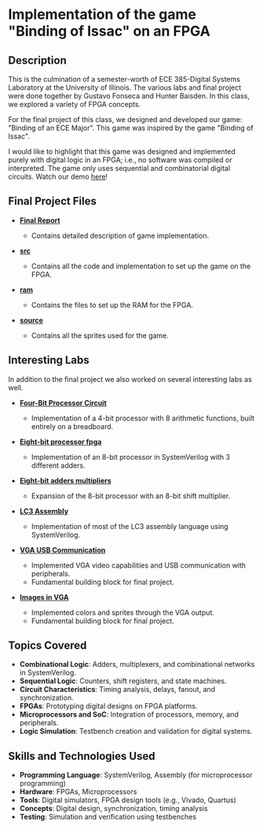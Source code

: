 # Implementation of the game "Binding of Issac" on an FPGA

## Description
This is the culmination of a semester-worth of ECE 385-Digital Systems Laboratory at the University of Illinois. The various labs and final project were done together by Gustavo Fonseca and Hunter Baisden. In this class, we explored a variety of FPGA concepts. 

For the final project of this class, we designed and developed our game: "Binding of an ECE Major". This game was inspired by the game "Binding of Issac".

I would like to highlight that this game was designed and implemented purely with digital logic in an FPGA; i.e., no software was compiled or interpreted. The game only uses sequential and combinatorial digital circuits. Watch our demo [here](https://youtu.be/i_g9_j7QDNE)!

## Final Project Files

- **[Final Report](./Binding_of_ECE_game_files/Binding%20of%20ECE%20Final%20Report.pdf)**
  - Contains detailed description of game implementation.

- **[src](./Binding_of_ECE_game_files/src)**
  - Contains all the code and implementation to set up the game on the FPGA.

 - **[ram](./Binding_of_ECE_game_files/ram)**
   - Contains the files to set up the RAM for the FPGA.

- **[source](./Binding_of_ECE_game_files/source)**
  - Contains all the sprites used for the game. 

## Interesting Labs 

In addition to the final project we also worked on several interesting labs as well.

- **[Four-Bit Processor Circuit](./Four_bit_processor_circuit)**
  - Implementation of a 4-bit processor with 8 arithmetic functions, built entirely on a breadboard.

- **[Eight-bit processor fpga](./Eight_bit_processor_fpga)**
  - Implementation of an 8-bit processor in SystemVerilog with 3 different adders.

 - **[Eight-bit adders multipliers](./Eight_bit_adders_multipliers)**
   - Expansion of the 8-bit processor with an 8-bit shift multiplier.

- **[LC3 Assembly](./LC3_Assembly)**
  - Implementation of most of the LC3 assembly language using SystemVerilog.
 
- **[VGA USB Communication](./VGA_USB_communication)**
  - Implemented VGA video capabilities and USB communication with peripherals.
  - Fundamental building block for final project.

- **[Images in VGA](./Images_in_VGA)**
  - Implemented colors and sprites through the VGA output.
  - Fundamental building block for final project.

## Topics Covered

- **Combinational Logic**: Adders, multiplexers, and combinational networks in SystemVerilog.
- **Sequential Logic**: Counters, shift registers, and state machines.
- **Circuit Characteristics**: Timing analysis, delays, fanout, and synchronization.
- **FPGAs**: Prototyping digital designs on FPGA platforms.
- **Microprocessors and SoC**: Integration of processors, memory, and peripherals.
- **Logic Simulation**: Testbench creation and validation for digital systems.

## Skills and Technologies Used
- **Programming Language**: SystemVerilog, Assembly (for microprocessor programming)
- **Hardware**: FPGAs, Microprocessors
- **Tools**: Digital simulators, FPGA design tools (e.g., Vivado, Quartus)
- **Concepts**: Digital design, synchronization, timing analysis
- **Testing**: Simulation and verification using testbenches
